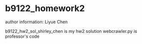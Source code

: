 # b9122_homework2
author information: Liyue Chen


b9122_hw2_sol_shirley_chen is my hw2 solution
webcrawler.py is professor's code
